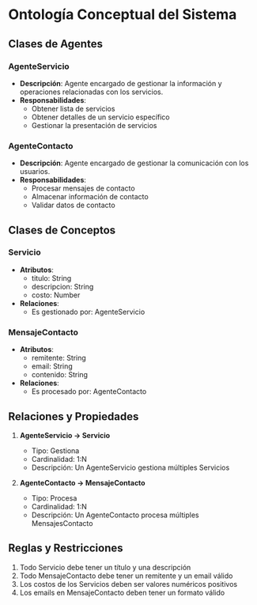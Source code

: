 # Ontología Conceptual del Sistema

## Clases de Agentes

### AgenteServicio
- **Descripción**: Agente encargado de gestionar la información y operaciones relacionadas con los servicios.
- **Responsabilidades**:
  - Obtener lista de servicios
  - Obtener detalles de un servicio específico
  - Gestionar la presentación de servicios

### AgenteContacto
- **Descripción**: Agente encargado de gestionar la comunicación con los usuarios.
- **Responsabilidades**:
  - Procesar mensajes de contacto
  - Almacenar información de contacto
  - Validar datos de contacto

## Clases de Conceptos

### Servicio
- **Atributos**:
  - titulo: String
  - descripcion: String
  - costo: Number
- **Relaciones**:
  - Es gestionado por: AgenteServicio

### MensajeContacto
- **Atributos**:
  - remitente: String
  - email: String
  - contenido: String
- **Relaciones**:
  - Es procesado por: AgenteContacto

## Relaciones y Propiedades

1. **AgenteServicio → Servicio**
   - Tipo: Gestiona
   - Cardinalidad: 1:N
   - Descripción: Un AgenteServicio gestiona múltiples Servicios

2. **AgenteContacto → MensajeContacto**
   - Tipo: Procesa
   - Cardinalidad: 1:N
   - Descripción: Un AgenteContacto procesa múltiples MensajesContacto

## Reglas y Restricciones

1. Todo Servicio debe tener un título y una descripción
2. Todo MensajeContacto debe tener un remitente y un email válido
3. Los costos de los Servicios deben ser valores numéricos positivos
4. Los emails en MensajeContacto deben tener un formato válido 